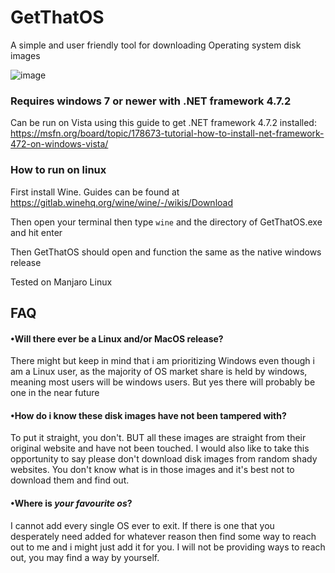 # GetThatOS

A simple and user friendly tool for downloading Operating system disk images 

![image](https://github.com/user-attachments/assets/249830c3-6606-4504-bd42-b05436897b83)


### Requires windows 7 or newer with .NET framework 4.7.2 
Can be run on Vista using this guide to get .NET framework 4.7.2 installed: https://msfn.org/board/topic/178673-tutorial-how-to-install-net-framework-472-on-windows-vista/



### How to run on linux

First install Wine. Guides can be found at https://gitlab.winehq.org/wine/wine/-/wikis/Download

Then open your terminal then type `wine` and the directory of GetThatOS.exe and hit enter

Then GetThatOS should open and function the same as the native windows release

Tested on Manjaro Linux


## FAQ

#### •Will there ever be a Linux and/or MacOS release?

There might but keep in mind that i am prioritizing Windows even though i am a Linux user, as the majority of OS market share is held by windows, meaning most users will be windows users. But yes there will probably be one in the near future




#### •How do i know these disk images have not been tampered with?

To put it straight, you don't. BUT all these images are straight from their original website and have not been touched. I would also like to take this opportunity to say please don't download disk images from random shady websites. You don't know what is in those images and it's best not to download them and find out.




#### •Where is *your favourite os*?

I cannot add every single OS ever to exit. If there is one that you desperately need added for whatever reason then find some way to reach out to me and i might just add it for you. I will not be providing ways to reach out, you may find a way by yourself.




